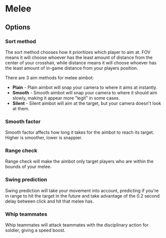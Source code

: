 # Melee

## Options

### Sort method

The sort method chooses how it prioritizes which player to aim at. FOV means it will choose whoever has the least amount of distance from the center of your crosshair, while distance means it will choose whoever has the least amount of in-game distance from your players position.

There are 3 aim methods for melee aimbot:

- **Plain** - Plain aimbot will snap your camera to where it aims at instantly.
- **Smooth** - Smooth aimbot will snap your camera to where it should aim slowly, making it appear more "legit" in some cases.
- **Silent** - Silent aimbot will aim at the target, but your camera doesn't look at them.

### Smooth factor

Smooth factor affects how long it takes for the aimbot to reach its target. Higher is smoother, lower is snappier.

### Range check

Range check will make the aimbot only target players who are within the bounds of your melee.

### Swing prediction

Swing prediction will take your movement into account, predicting if you're in range to hit the target in the future and take advantage of the 0.2 second delay between click and hit that melee has.

### Whip teammates

Whip teammates will attack teammates with the disciplinary action for soldier, giving a speed boost.
